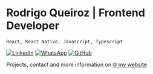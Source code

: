 <h1>Rodrigo Queiroz | Frontend Developer</h1>

`React, React Native, Javascript, Typescript`

[![LinkedIn](https://img.shields.io/badge/linkedin-%230077B5.svg?style=for-the-badge&logo=linkedin&logoColor=white)](https://www.linkedin.com/in/rodrigo-queiroz-chagas/)
[![WhatsApp](https://img.shields.io/badge/WhatsApp-25D366?style=for-the-badge&logo=whatsapp&logoColor=white)](https://wa.me/5561998102827)
[![GitHub](https://img.shields.io/badge/github-%23121011.svg?style=for-the-badge&logo=github&logoColor=white)](https://github.com/RodrigoWebDev/)

Projects, contact and more information on [🌐 my website](https://rqueiroz.netlify.app/about?locale=en_US)
